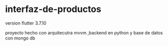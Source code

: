 # interfaz-de-productos

version flutter 3.7.10

proyecto hecho con arquitecutra mvvm ,backend en python y base de datos con mongo db
